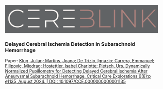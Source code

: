 ![#CereBlink](static%2Flogo_small.png)

### Delayed Cerebral Ischemia Detection in Subarachnoid Hemorrhage

Paper: [Klug, Julian; Martins, Joana; De Trizio, Ignazio; Carrera, Emmanuel; Filipovic, Miodrag; Hostettler, Isabel Charlotte; Pietsch, Urs. Dynamically Normalized Pupillometry for Detecting Delayed Cerebral Ischemia After Aneurysmal Subarachnoid Hemorrhage. Critical Care Explorations 6(8):p e1135, August 2024. | DOI: 10.1097/CCE.0000000000001135](https://journals.lww.com/ccejournal/fulltext/2024/08000/dynamically_normalized_pupillometry_for_detecting.2.aspx)
